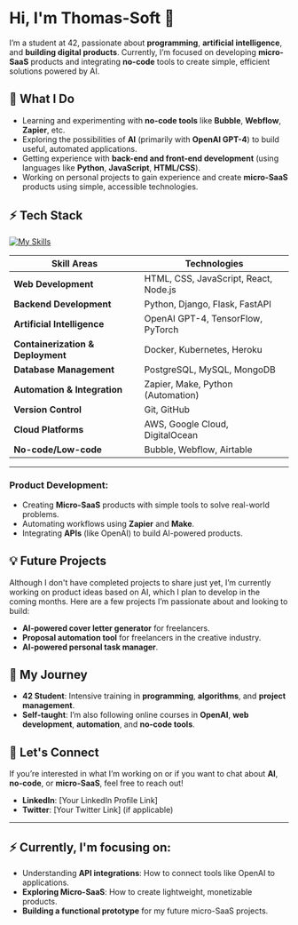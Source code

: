 # Hi, I'm Thomas-Soft 👋

I’m a student at 42, passionate about **programming**, **artificial intelligence**, and **building digital products**. Currently, I’m focused on developing **micro-SaaS** products and integrating **no-code** tools to create simple, efficient solutions powered by AI.

## 🚀 What I Do

- Learning and experimenting with **no-code tools** like **Bubble**, **Webflow**, **Zapier**, etc.
- Exploring the possibilities of **AI** (primarily with **OpenAI GPT-4**) to build useful, automated applications.
- Getting experience with **back-end and front-end development** (using languages like **Python**, **JavaScript**, **HTML/CSS**).
- Working on personal projects to gain experience and create **micro-SaaS** products using simple, accessible technologies.

## ⚡️ **Tech Stack**

[![My Skills](https://skillicons.dev/icons?i=python,js,html,css,django,react,nodejs,docker,postman,github)](https://skillicons.dev)

| **Skill Areas**                     | **Technologies**                                          |
|-------------------------------------|-----------------------------------------------------------|
| **Web Development**                 | HTML, CSS, JavaScript, React, Node.js                     |
| **Backend Development**             | Python, Django, Flask, FastAPI                            |
| **Artificial Intelligence**         | OpenAI GPT-4, TensorFlow, PyTorch                         |
| **Containerization & Deployment**   | Docker, Kubernetes, Heroku                                |
| **Database Management**             | PostgreSQL, MySQL, MongoDB                                |
| **Automation & Integration**        | Zapier, Make, Python (Automation)                         |
| **Version Control**                 | Git, GitHub                                               |
| **Cloud Platforms**                 | AWS, Google Cloud, DigitalOcean                           |
| **No-code/Low-code**                | Bubble, Webflow, Airtable                                 |

---

### Product Development:
- Creating **Micro-SaaS** products with simple tools to solve real-world problems.
- Automating workflows using **Zapier** and **Make**.
- Integrating **APIs** (like OpenAI) to build AI-powered products.

## 💡 Future Projects
Although I don't have completed projects to share just yet, I’m currently working on product ideas based on AI, which I plan to develop in the coming months. Here are a few projects I’m passionate about and looking to build:

- **AI-powered cover letter generator** for freelancers.
- **Proposal automation tool** for freelancers in the creative industry.
- **AI-powered personal task manager**.

## 📝 My Journey
- **42 Student**: Intensive training in **programming**, **algorithms**, and **project management**.
- **Self-taught**: I’m also following online courses in **OpenAI**, **web development**, **automation**, and **no-code tools**.

## 🤝 Let's Connect
If you’re interested in what I’m working on or if you want to chat about **AI**, **no-code**, or **micro-SaaS**, feel free to reach out!  
- **LinkedIn**: [Your LinkedIn Profile Link]  
- **Twitter**: [Your Twitter Link] (if applicable)

---

## ⚡️ Currently, I'm focusing on:

- Understanding **API integrations**: How to connect tools like OpenAI to applications.
- **Exploring Micro-SaaS**: How to create lightweight, monetizable products.
- **Building a functional prototype** for my future micro-SaaS projects.
